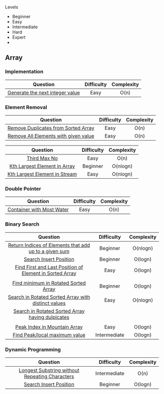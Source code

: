 Levels
- Beginner
- Easy
- Intermediate
- Hard
- Expert
- 
## Array

### Implementation
| Question | Difficulty | Complexity |
|:--:|:--:|:--:|
| [Generate the next integer value](https://leetcode.com/problems/plus-one/) | Easy | O(n) |

### Element Removal
| Question | Difficulty | Complexity |
|:--:|:--:|:--:|
| [Remove Duplicates from Sorted Array](https://leetcode.com/problems/remove-duplicates-from-sorted-array/) | Easy | O(n) |
| [Remove All Elements with given value ](https://leetcode.com/problems/remove-element/) | Easy | O(n) |


| Question | Difficulty | Complexity |
|:--:|:--:|:--:|
| [Third Max No](https://leetcode.com/problems/third-maximum-number/) | Easy | O(n) |
| [Kth Largest Element in Array](https://leetcode.com/problems/kth-largest-element-in-an-array/) | Beginner | O(nlogn) |
| [Kth Largest Element in Stream](https://leetcode.com/problems/kth-largest-element-in-a-stream/) | Easy | O(nlogn) |

### Double Pointer
| Question | Difficulty | Complexity |
|:--:|:--:|:--:|
| [Container with Most Water](https://leetcode.com/problems/container-with-most-water/) | Easy | O(n) |


### Binary Search
| Question | Difficulty | Complexity |
|:--:|:--:|:--:|
| [Return Indices of Elements that add up to a given sum](https://leetcode.com/problems/two-sum/) | Beginner | O(nlogn) |
| [Search Insert Position](https://leetcode.com/problems/search-insert-position/) | Beginner | O(logn) |
| [Find First and Last Position of Element in Sorted Array](https://leetcode.com/problems/find-first-and-last-position-of-element-in-sorted-array) | Easy | O(logn) 
| | | |
| [Find minimum in Rotated Sorted Array](https://leetcode.com/problems/find-minimum-in-rotated-sorted-array/) | Beginner | O(logn) |
| [Search in Rotated Sorted Array with distinct values](https://leetcode.com/problems/search-in-rotated-sorted-array/)| Easy | O(nlogn) |
| [Search in Rotated Sorted Array having dulpicates](https://leetcode.com/problems/search-in-rotated-sorted-array-ii/) | | |
| | | |
| [Peak Index in Mountain Array](https://leetcode.com/problems/peak-index-in-a-mountain-array/) | Easy | O(logn) |
| [Find Peak/local maximum value](https://leetcode.com/problems/find-peak-element/) | Intermediate | O(logn) |

### Dynamic Programming
| Question | Difficulty | Complexity |
|:--:|:--:|:--:|
| [Longest Substring without Repeating Characters](https://leetcode.com/problems/longest-substring-without-repeating-characters/) | Intermediate | O(n) |
| [Search Insert Position]() | Beginner | O(logn) |

